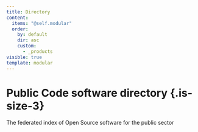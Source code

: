 ```yaml
---
title: Directory
content:
  items: "@self.modular"
  order:
    by: default
    dir: asc
    custom:
      - _products
visible: true
template: modular
---
```


# Public Code software directory {.is-size-3}

The federated index of Open Source software for the public sector
